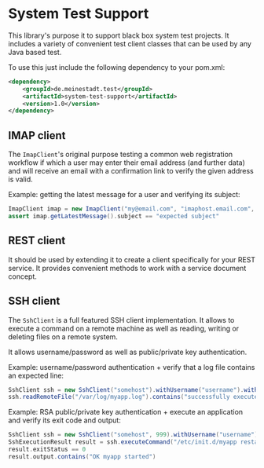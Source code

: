 System Test Support
===================

This library's purpose it to support black box system test projects. It includes a variety of convenient test client
classes that can be used by any Java based test.

To use this just include the following dependency to your pom.xml:

```xml
<dependency>
    <groupId>de.meinestadt.test</groupId>
    <artifactId>system-test-support</artifactId>
    <version>1.0</version>
</dependency>
```

IMAP client
-----------

The `ImapClient`'s original purpose testing a common web registration workflow if which a user may enter their email
address (and further data) and will receive an email with a confirmation link to verify the given address is valid.

Example: getting the latest message for a user and verifying its subject:
```groovy
ImapClient imap = new ImapClient("my@email.com", "imaphost.email.com", "myimapusername", "myimappassword", 993)
assert imap.getLatestMessage().subject == "expected subject"
```

REST client
-----------

It should be used by extending it to create a client specifically for your REST service. It provides
convenient methods to work with a service document concept.

SSH client
----------

The `SshClient` is a full featured SSH client implementation. It allows to execute a command on a remote machine as
well as reading, writing or deleting files on a remote system.

It allows username/password as well as public/private key authentication.

Example: username/password authentication + verify that a log file contains an expected line:
```groovy
SshClient ssh = new SshClient("somehost").withUsername("username").withPassword("password")
ssh.readRemoteFile("/var/log/myapp.log").contains("successfully executed something")
```

Example: RSA public/private key authentication + execute an application and verify its exit code and output:
```groovy
SshClient ssh = new SshClient("somehost", 999).withUsername("username").withRsaKey("${userHomeDirectory}/.ssh/id_rsa", "rsapassphrase)
SshExecutionResult result = ssh.executeCommand("/etc/init.d/myapp restart")
result.exitStatus == 0
result.output.contains("OK myapp started")
```
